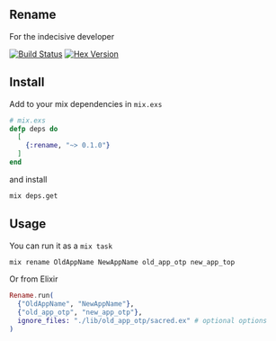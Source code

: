## Rename
For the indecisive developer

[![Build Status](https://travis-ci.org/MainShayne233/rename.svg?branch=master)](https://travis-ci.org/MainShayne233/rename)
[![Hex Version](http://img.shields.io/hexpm/v/rename.svg?style=flat)](https://hex.pm/packages/rename)

## Install
Add to your mix dependencies in `mix.exs`
```elixir
# mix.exs
defp deps do
  [
    {:rename, "~> 0.1.0"}
  ]
end
```
and install
```bash
mix deps.get
```

## Usage
You can run it as a `mix task`
```bash
mix rename OldAppName NewAppName old_app_otp new_app_top
```
Or from Elixir
```elixir
Rename.run(
  {"OldAppName", "NewAppName"},
  {"old_app_otp", "new_app_otp"},
  ignore_files: "./lib/old_app_otp/sacred.ex" # optional options
)
```
